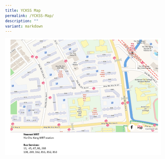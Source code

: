 ```yaml
---
title: YCKSS Map
permalink: /YCKSS-Map/
description: ""
variant: markdown
---
```

![](/images/Homepage/Mapv2.jpg)

<style>
	:root {
    --yck-text-line-height: 1.6em;
    --yck-heading-line-height: 1.2em;
    --yck-heading-letter-spacing: -0.02em;
    --yck-spacing-unit: 1em;
    --yck-box-shadow: 0 2px 4px rgba(0, 0, 0, 0.25);
    --yck-box-shadow1: 0 1px 2px rgba(0, 0, 0, 0.15);
    --yck-inset-shadow1: rgba(50, 50, 93, 0.25) 0px 30px 60px -12px inset, rgba(0, 0, 0, 0.3) 0px 18px 36px -18px inset;
    --yck-inset-shadow2: rgb(204, 219, 232) 3px 3px 6px 0px inset, rgba(255, 255, 255, 0.5) -3px -3px 6px 1px inset;
    --yck-transition-timing: cubic-bezier(0.4, 0, 0.2, 1);

    --yck-step--2: clamp(0.7813rem, 0.9263rem + -0.1872vw, 0.8889rem);
    --yck-step--1: clamp(0.9375rem, 1.0217rem + -0.1087vw, 1rem);
    --yck-step-0: clamp(1.125rem, 1.125rem + 0vw, 1.125rem);
    --yck-step-1: clamp(1.2656rem, 1.2363rem + 0.1467vw, 1.35rem);
    --yck-step-2: clamp(1.4238rem, 1.3556rem + 0.3412vw, 1.62rem);
    --yck-step-3: clamp(1.6018rem, 1.4828rem + 0.5951vw, 1.944rem);
    --yck-step-4: clamp(1.802rem, 1.6174rem + 0.9231vw, 2.3328rem);
    --yck-step-5: clamp(2.0273rem, 1.7587rem + 1.3427vw, 2.7994rem);

    --yck-space-s-xl: clamp(1em, 0.2143em + 3.9286vw, 3.5em);
    interpolate-size: allow-keywords;
    scroll-behavior: smooth;
    text-rendering: optimizeSpeed;
}

body {
    min-height: 100vh;
}

::selection {
    text-shadow: none;
    background: yellow;
}

audio,
canvas,
iframe,
img,
svg,
video {
    vertical-align: middle;
}

.yck-component {
    line-height: var(--yck-text-line-height);
    letter-spacing: normal;
    font-size: var(--yck-step-0);
    margin-bottom: var(--yck-space-s-xl);
    position: relative;
}

.yck-component h1,
.yck-component h2,
.yck-component h3,
.yck-component h4,
.yck-component h5,
.yck-component h6,
.yck-component p {
    overflow-wrap: break-word;
}

.yck-component h1,
.yck-component h2,
.yck-component h3,
.yck-component h4,
.yck-component h5,
.yck-component h6 {
    text-wrap: balance;
}

.yck-component p,
.yck-component ol,
.yck-component ul {
    text-wrap: pretty;
    margin-bottom: var(--yck-spacing-unit);
}

.yck-component p:last-child,
.yck-component ul li:last-child,
.yck-component ol li:last-child {
    margin-bottom: var(--yck-space-s-xl);
}

.yck-component .yck-h1,
.yck-component h1 {
    font-size: var(--yck-step-5);
    margin-bottom: var(--yck-spacing-unit);
    line-height: var(--yck-heading-line-height);
    letter-spacing: var(--yck-heading-letter-spacing);
}

.yck-component .yck-h2,
.yck-component h2 {
    font-size: var(--yck-step-4);
    margin-bottom: calc(var(--yck-spacing-unit) * 0.85);
    text-transform: capitalize;
    line-height: var(--yck-heading-line-height);
    letter-spacing: var(--yck-heading-letter-spacing);
}

.yck-component .yck-h3,
.yck-component h3 {
    font-size: var(--yck-step-3);
    margin-bottom: calc(var(--yck-spacing-unit) * 0.75);
    text-transform: capitalize;
    line-height: var(--yck-heading-line-height);
    letter-spacing: var(--yck-heading-letter-spacing);
}

.yck-component .yck-h4,
.yck-component h4 {
    font-size: var(--yck-step-2);
    margin-bottom: calc(var(--yck-spacing-unit) * 0.5);
    text-transform: capitalize;
    line-height: var(--yck-heading-line-height);
    letter-spacing: var(--yck-heading-letter-spacing);
}

.yck-component .yck-h5,
.yck-component h5 {
    font-size: var(--yck-step-1);
    margin-bottom: calc(var(--yck-spacing-unit) * 0.25);
    text-transform: uppercase;
    line-height: var(--yck-heading-line-height);
    letter-spacing: var(--yck-heading-letter-spacing);
}

.yck-component .yck-h6,
.yck-component h6 {
    font-size: var(--yck-step-0);
    margin-bottom: var(--yck-spacing-unit);
    text-transform: uppercase;
    line-height: var(--yck-heading-line-height);
    letter-spacing: var(--yck-heading-letter-spacing);
}

.yck-component hr,
hr {
    border: 1px dotted rgba(0, 0, 0, 0.25);
    margin-block: clamp(1rem, 2vw, 2.5rem);
}

.yck-component small,
small {
    font-size: var(--yck-step--2);
    line-height: var(--yck-spacing-unit);
}

.yck-component .regular-flow > * + * {
    margin-top: 1.125em;
}

.yck-component a {
    text-decoration: none;
    color: #e37f2a;
    position: relative;
    padding-bottom: 2px;
}

.yck-component a::after {
    content: " ";
    position: absolute;
    width: 0;
    height: 2px;
    bottom: 0;
    left: 0;
    background-color: currentColor;
    transition:
        width 1s var(--yck-transition-timing),
        color 1.2s ease-out;
}

.yck-component a:hover::after {
    width: 100%;
    color: rgba(0, 122, 247, 0.25);
}

.yck-component a:hover {
    text-decoration: none;
}

.yck-component abbr {
    text-decoration: underline dotted #e37f2a;
    text-decoration-thickness: 2px;
    text-underline-offset: 3px;
    color: #e37f2a;
    font-weight: 600;
    cursor: help;
}

.yck-component abbr:hover {
    color: #efae5a;
}

/* Table Styles */
.yck-component .yck-table {
    border-collapse: collapse;
    width: 100%;
    max-width: 1000px;
    margin-top: 0.5em;
    margin-bottom: var(--yck-spacing-unit);
}

.yck-component .yck-th {
    background-color: #f2f2f2;
    text-align: left;
    border-bottom: 1px dotted #ddd;
    text-transform: uppercase;
    padding: calc(var(--yck-spacing-unit) * 0.75);
    font-weight: bold;
    font-size: var(--yck-step-0);
    letter-spacing: 0.05em;
    vertical-align: top;
}

.yck-component .yck-th h4,
.yck-component .yck-th h5,
.yck-component .yck-th h6 {
    margin: 0 0 0.5em;
    text-wrap: balance;
}

.yck-component .yck-td {
    border-bottom: 1px dotted #ddd;
    min-width: 120px;
    max-width: 100%;
    word-wrap: break-word;
    text-wrap: pretty;
    padding: calc(var(--yck-spacing-unit) * 0.75);
    vertical-align: top;
}

.yck-component .yck-table tbody .yck-td,
.yck-component .yck-table tbody .yck-td p {
    margin-top: 0;
    margin-bottom: calc(var(--yck-spacing-unit) * 0.5);
    line-height: 1.5rem;
    padding-bottom: 0.25em;
    font-size: var(--yck-step-0);
}

.yck-component .yck-table tbody tr:last-child .yck-td:last-child,
.yck-component .yck-table tbody tr:last-child .yck-td:last-child p:last-child {
    margin-bottom: var(--yck-spacing-unit);
}

.yck-component .video-container {
    position: relative;
    width: 100%;
    padding-bottom: 56.25%;
    /* 16:9 aspect ratio */
    height: 0;
    overflow: hidden;
    margin-bottom: var(--yck-spacing-unit);
}

.yck-component .video-container iframe {
    position: absolute;
    top: 0;
    left: 0;
    width: 100%;
    height: 100%;
}

.yck-component .col-container,
.yck-component .col3-container {
    width: 100%;
    max-width: 1000px;
    margin: 0 auto;

    /* CSS Multi-column Layout properties */
    column-count: 2;
    column-width: 360px;
    column-gap: 1.5em;
}

.yck-component .col3-container {
    columns: 3;
    column-width: 240px;
    column-gap: 1.5em;
    column-rule-style: dotted;
    column-rule-width: 0.5px;
    column-rule-color: rgba(170, 170, 170, 0.25);
}

.yck-component .isomer-card,
.yck-component .column {
    break-inside: avoid;
    /* Prevents content from breaking across columns */
    page-break-inside: avoid;
    /* For older browsers */
    padding: 20px;
    border-radius: 5px;
    box-shadow: var(--yck-box-shadow1);
}

.yck-component .column {
    margin-bottom: var(--yck-spacing-unit) !important;
}

.yck-component .column ul,
.yck-component .column ol {
    list-style: none;
    line-height: 1.5em;
    margin: 0;
    padding: 0;
}

.yck-component .column ul li {
    margin-inline: 1em;
    padding-left: 1rem;
    border-bottom: 1px dotted rgba(0, 0, 0, 0.05);
}

.yck-component .yck-img-array {
    --yck-gap: 1em;
    display: flex;
    flex-direction: row;
    align-items: flex-start;
    align-content: flex-start;
    justify-content: flex-start;
    flex-wrap: wrap;
    list-style: none;
    gap: var(--yck-gap);
    padding: 0;
    margin-block: var(--yck-spacing-unit);
}

.yck-component .yck-img-array > * {
    flex-grow: 1;
    flex-shrink: 0;
    flex-basis: calc((100% - var(--yck-gap)) / 6);
    min-width: 240px;
    list-style: none;
}

@media (max-width: 600px) {
    .yck-component .yck-img-array > * {
        flex-basis: auto;
    }
}

.yck-component .yck-flexbox-grid {
    --yck-gap: 1em;
    display: flex;
    flex-wrap: wrap;
    list-style: none;
    gap: var(--yck-gap);
    padding: 0;
    margin-block: var(--yck-spacing-unit);
}

.yck-component .yck-flexbox-grid > * {
    flex-grow: 1;
    flex-shrink: 0;
    flex-basis: calc((100% - var(--yck-gap)) / 4);
    min-width: calc((100% - var(--yck-gap)) / 2);
    list-style: none;
}

@media (max-width: 1000px) {
    .yck-component .yck-flexbox-grid > * {
        flex-basis: 100%;
    }
}

.yck-component .isomer-card {
    text-decoration: none;
    margin: 0 auto;
    padding: 0;
    /* border: 1px solid #e0e0e0; */
    border: 1px solid rgba(224, 224, 224, 0.15);
    border-radius: 8px;
    overflow: hidden;
    transition:
        transform 0.6s var(--yck-transition-timing),
        box-shadow 0.6s var(--yck-transition-timing);
}

.yck-component .isomer-card:hover {
    transform: translateY(-5px);
    box-shadow: var(--yck-box-shadow);
}

.yck-component .isomer-card:hover .isomer-card-body .isomer-card-link {
    color: #e37f2a;
}

.yck-component .isomer-card .isomer-card-image {
    width: 100%;
    object-fit: cover;
}

.yck-component .isomer-card .isomer-card-body {
    padding: var(--yck-spacing-unit);
}

.yck-component .isomer-card .isomer-card-body .isomer-card-title {
    color: #4a4a4a;
    font-weight: 700;
    font-size: var(--yck-step-1);
    overflow-wrap: break-word;
    text-wrap: balance;
}

.yck-component .isomer-card .isomer-card-body .isomer-card-description {
    color: #484848;
    font-size: var(--yck-step-0);
}

.yck-component .isomer-card .isomer-card-body .isomer-card-link {
    font-size: var(--yck-step-0);
    text-decoration: underline;
    color: #e37f2a;
    display: inline-block;
    margin-top: 0.5rem;
}

.yck-component .isomer-card .isomer-card-body .isomer-card-title:has(+ .isomer-card-description) {
    margin-bottom: 0.75rem;
}

.yck-component .isomer-card .isomer-card-body .isomer-card-title:has(+ .isomer-card-link),
.yck-component .isomer-card .isomer-card-body .isomer-card-description:has(+ .isomer-card-link) {
    margin-bottom: 1.5rem;
}

.yck-component .bqcontainer {
    margin: 0 auto;
    padding: 0;
    margin-bottom: var(--yck-space-s-xl) !important;
}

.yck-component blockquote {
    position: relative;
    padding: 25px 35px;
    background-color: white;
    border-radius: 5px;
    box-shadow: var(--yck-box-shadow);
    margin-left: 0;
    margin-right: 0;
}

.yck-component blockquote p,
blockquote div {
    color: #ff6b6b !important;
    font-style: italic !important;
    font-size: var(--yck-step-1) !important;
    line-height: 1.5;
    margin: 0;
}

.yck-component blockquote::before {
    content: '"';
    position: absolute;
    top: 25px;
    left: 10px;
    color: #ff6b6b !important;
    font-size: 60px;
    font-family: Georgia, serif;
    opacity: 0.3;
}

.yck-component cite {
    display: block;
    margin-top: var(--yck-spacing-unit);
    font-size: var(--yck-step--1);
    font-style: italic;
    color: #555;
    text-align: right;
}

.yck-component figure {
    display: flex !important;
    flex-flow: column !important;
    max-width: 100%;
    margin: auto !important;
}

.yck-component figure img {
    border-radius: 8px;
    box-shadow: var(--yck-box-shadow);
    margin-bottom: var(--yck-spacing-unit);
}

.yck-component figcaption {
    background-color: rgba(255, 255, 255, 0.75);
    color: #333;
    font: italic var(--yck-step--1) sans-serif;
    padding: 5px;
    text-align: center;
}

.yck-component .orgchart {
    display: flex;
    flex-direction: column;
    align-items: flex-start;
    width: 100%;
    max-width: 1000px;
    margin: 0 auto;
    padding: 0;
}

.yck-component .section-title {
    font-size: var(--yck-step-3);
    font-weight: bold;
    margin-top: 30px;
    margin-bottom: var(--yck-spacing-unit);
    color: #222;
    border-bottom: 3px solid #555;
    padding-bottom: 8px;
    width: 100%;
    text-align: left;
}

.yck-component .person-container {
    display: flex;
    flex-direction: column;
    justify-content: flex-start;
    flex-wrap: wrap;
    width: 100%;
    margin-bottom: var(--yck-space-s-xl);
    position: relative;
}

.yck-component .person {
    border-radius: 6px;
    padding: 10px 15px;
    margin: 10px;
    text-align: left;
    min-width: 200px;
    box-shadow: var(--yck-box-shadow);
    flex-grow: 0;
    flex-shrink: 0;
    flex-basis: calc(25% - 10px);
}

.yck-component .person-email {
    font-size: var(--yck-step--1);
    font-weight: normal;
    margin-inline-start: calc(var(--yck-space-s-xl) * 2);
    margin-bottom: var(--yck-spacing-unit);
    color: #333;
}

.yck-component .person-name {
    font-size: var(--yck-step-0);
    font-weight: normal;
    color: #333;
}

.yck-component .person-title {
    font-size: var(--yck-step-1);
    color: #555;
}

.ken-burns-container {
    max-width: 100%;
    overflow: hidden;
    position: relative;
    border-radius: 8px;
}

.ken-burns-image {
    width: 100%;
    height: 100%;
    object-fit: cover;
    animation: kenBurns 35s ease-in-out infinite alternate;
}

@keyframes kenBurns {
    from {
        transform: scale(1);
    }

    to {
        transform: scale(1.35);
    }
}

.yck-component details {
    overflow: hidden;
}

.yck-component details * {
    margin: 0 auto !important;
}

.yck-component details > p,
.yck-component details ul,
.yck-component details div {
    animation: fade-in 1s ease-out;
    padding-top: calc(var(--yck-spacing-unit) * 0.5);
}

.yck-component summary {
    margin-inline-start: 1.5rem !important;
    list-style-position: outside;
    cursor: pointer;
    user-select: none;
    outline: none;
    font-size: var(--yck-step-1);
    font-weight: 500;
}

.yck-component summary::marker {
    font-size: var(--yck-step-1);
}

.yck-component details::details-content {
    font-size: var(--yck-step-0);
    padding-left: 1.5rem;
    padding-right: var(--yck-space-s-xl);
    block-size: 0;
    transition:
        block-size 1s ease,
        content-visibility 1s ease;
    transition-behavior: allow-discrete;
}

.yck-component details[open]::details-content {
    block-size: auto;
    /* overflow:  clip;
    block-size: calc-size(auto); */
}

.yck-component details > *:not(summary) {
    padding: 0.5rem 1rem 1rem 2rem;
    animation: fade-in 1s ease 1s;
    animation-fill-mode: both;
}

/* The individual items in the gallery */
.masonry-item {
    /* Prevents items from breaking across columns */
    break-inside: avoid;
    /* Adds space below each item */
    margin-bottom: 1rem;
    /* Ensures items don't have unwanted inline space */
    display: inline-block;
    width: 100%;
}

.yck-component .footnote {
    font-size: var(--yck-step--2);
    font-weight:  300;
    padding:  var(--yck-spacing-unit);
    box-shadow: var(--yck-inset-shadow2);
}

/* Makes images responsive within their container */
.masonry-item img {
    width: 100%;
    height: auto;
    display: block;
}

.fade-in {
    animation: fade-in 1s ease-in-out both;
}

/**
 * ----------------------------------------
 * animation fade-in
 * ----------------------------------------
 */
@-webkit-keyframes fade-in {
    0% {
        opacity: 0;
    }

    100% {
        opacity: 1;
    }
}

@keyframes fade-in {
    0% {
        opacity: 0;
    }

    100% {
        opacity: 1;
    }
}

@-webkit-keyframes fade-out {
    0% {
        opacity: 1;
    }

    100% {
        opacity: 0;
    }
}

@keyframes fade-out {
    0% {
        opacity: 1;
    }

    100% {
        opacity: 0;
    }
}

@media (prefers-reduced-motion: reduce) {
    * {
        animation-duration: 0.01ms !important;
        animation-iteration-count: 1 !important;
        transition-duration: 0.01ms !important;
        scroll-behavior: auto !important;
    }
}

@supports (content-visibility: auto) {
    details {
        content-visibility: auto;
    }
}

@supports (animation-timeline: view()) {
    .yck-component .col-container,
    .yck-component .col3-container,
    .yck-component .isomer-card-grid {
        animation: fade-in-bottom ease both;
        animation-timeline: view();
        animation-range: entry 25% cover 50%;
    }
}

@keyframes fade-in-bottom {
    from {
        opacity: 0;
        transform: translateY(10vh);
    }

    to {
        opacity: 1;
        transform: translateY(0);
    }
}

/* Button styling */
.button-container {
    text-align: center;
    padding-top: 2rem;
    width: 100%;
    /* Ensure button container takes full width for centering */
}

.cheer-button {
    background-color: var(--primary-green);
    color: var(--white);
    font-weight: 700;
    padding: 0.75rem 2rem;
    border-radius: 9999px;
    box-shadow:
        0 10px 15px -3px rgba(0, 0, 0, 0.1),
        0 4px 6px -2px rgba(0, 0, 0, 0.05);
    transition: all 0.3s ease-in-out;
    border: none;
    cursor: pointer;
    text-decoration: none;
    display: inline-block;
}

.cheer-button:hover {
    box-shadow:
        0 20px 25px -5px rgba(0, 0, 0, 0.1),
        0 10px 10px -5px rgba(0, 0, 0, 0.04);
    transform: scale(1.05);
}

.cheer-button:focus {
    outline: none;
    box-shadow: 0 0 0 4px rgba(56, 142, 60, 0.5);
}
</style>